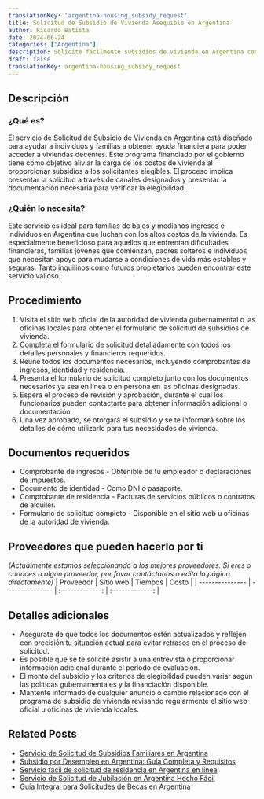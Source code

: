 ```yaml
---
translationKey: 'argentina-housing_subsidy_request'
title: Solicitud de Subsidio de Vivienda Asequible en Argentina
author: Ricardo Batista
date: 2024-06-24
categories: ["Argentina"]
description: Solicite fácilmente subsidios de vivienda en Argentina con esta guía paso a paso. Asegure una vida asequible para usted y su familia.
draft: false
translationKey: argentina-housing_subsidy_request
---
```


## Descripción
### ¿Qué es?
El servicio de Solicitud de Subsidio de Vivienda en Argentina está diseñado para ayudar a individuos y familias a obtener ayuda financiera para poder acceder a viviendas decentes. Este programa financiado por el gobierno tiene como objetivo aliviar la carga de los costos de vivienda al proporcionar subsidios a los solicitantes elegibles. El proceso implica presentar la solicitud a través de canales designados y presentar la documentación necesaria para verificar la elegibilidad.

### ¿Quién lo necesita?
Este servicio es ideal para familias de bajos y medianos ingresos e individuos en Argentina que luchan con los altos costos de la vivienda. Es especialmente beneficioso para aquellos que enfrentan dificultades financieras, familias jóvenes que comienzan, padres solteros e individuos que necesitan apoyo para mudarse a condiciones de vida más estables y seguras. Tanto inquilinos como futuros propietarios pueden encontrar este servicio valioso.

## Procedimiento

1. Visita el sitio web oficial de la autoridad de vivienda gubernamental o las oficinas locales para obtener el formulario de solicitud de subsidios de vivienda.
2. Completa el formulario de solicitud detalladamente con todos los detalles personales y financieros requeridos.
3. Reúne todos los documentos necesarios, incluyendo comprobantes de ingresos, identidad y residencia.
4. Presenta el formulario de solicitud completo junto con los documentos necesarios ya sea en línea o en persona en las oficinas designadas.
5. Espera el proceso de revisión y aprobación, durante el cual los funcionarios pueden contactarte para obtener información adicional o documentación.
6. Una vez aprobado, se otorgará el subsidio y se te informará sobre los detalles de cómo utilizarlo para tus necesidades de vivienda.


## Documentos requeridos

- Comprobante de ingresos - Obtenible de tu empleador o declaraciones de impuestos.
- Documento de identidad - Como DNI o pasaporte.
- Comprobante de residencia - Facturas de servicios públicos o contratos de alquiler.
- Formulario de solicitud completo - Disponible en el sitio web u oficinas de la autoridad de vivienda.


## Proveedores que pueden hacerlo por ti
_(Actualmente estamos seleccionando a los mejores proveedores. Si eres o conoces a algún proveedor, por favor contáctanos o edita la página directamente)_
| Proveedor         |     Sitio web     |     Tiempos    |       Costo      |
| --------------- | --------------- |  :-------------: | :-------------: |

## Detalles adicionales

- Asegúrate de que todos los documentos estén actualizados y reflejen con precisión tu situación actual para evitar retrasos en el proceso de solicitud.
- Es posible que se te solicite asistir a una entrevista o proporcionar información adicional durante el período de evaluación.
- El monto del subsidio y los criterios de elegibilidad pueden variar según las políticas gubernamentales y la financiación disponible.
- Mantente informado de cualquier anuncio o cambio relacionado con el programa de subsidio de vivienda revisando regularmente el sitio web oficial u oficinas de vivienda locales.
## Related Posts

- [Servicio de Solicitud de Subsidios Familiares en Argentina](https://tramitit.com/spanish/guides/argentina/solicitud_de_subsidio_familiar/)
- [Subsidio por Desempleo en Argentina: Guía Completa y Requisitos](https://tramitit.com/spanish/guides/argentina/solicitud_de_subsidio_de_desempleo/)
- [Servicio fácil de solicitud de residencia en Argentina en línea](https://tramitit.com/spanish/guides/argentina/solicitud_de_residencia/)
- [Servicio de Solicitud de Jubilación en Argentina Hecho Fácil](https://tramitit.com/spanish/guides/argentina/solicitud_de_jubilación/)
- [Guía Integral para Solicitudes de Becas en Argentina](https://tramitit.com/spanish/guides/argentina/solicitud_de_beca/)